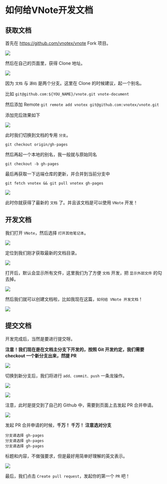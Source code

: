 # 如何给VNote开发文档

## 获取文档

首先在 https://github.com/vnotex/vnote Fork 项目。

![](vx_images/473335114940750.png)

然后在自己的页面里，获得 Clone 地址。

![](vx_images/548035278889154.png)

因为 `文档` 与 `源码` 是两个分支。这里在 Clone 的时候建议，起一个别名。

比如 `git@github.com:${YOU_NAME}/vnote.git vnote-document`

然后添加 Remote `git remote add vnotex git@github.com:vnotex/vnote.git`

添加完后效果如下

![](vx_images/56773707575796.png)

此时我们切换到文档的专用 `分支`。

`git checkout origin/gh-pages`

然后再起一个本地的别名，我一般就与原始同名

`git checkout -b gh-pages`

最后再获取一下远端仓库的更新，并合并到当前分支中

`git fetch vnotex && git pull vnotex gh-pages`

![](vx_images/187424406122274.png)

此时你就获得了最新的 `文档` 了。并且该文档是可以使用 `VNote` 开发！

## 开发文档

我们打开 `VNote`，然后选择 `打开其他笔记本`。

![](vx_images/497484154936618.png)

定位到我们刚才获取最新的文档目录。

![](vx_images/588443864806804.png)


打开后，默认会显示所有文件，这里我们为了方便 `文档` 开发，把 `显示外部文件` 的勾去掉。

![](vx_images/7295096900944.png)


然后我们就可以创建文档啦，比如我现在这篇，`如何给 VNote 开发文档`！

![](vx_images/551853692522484.png)


## 提交文档

开发完成后，当然是要进行提交呀。

**注意！我们现在是在文档主分支下开发的，按照 Git 开发约定，我们需要 checkout 一个新分支出来，然提 PR**

![](vx_images/130024803648320.png)

切换到新分支后，我们将进行 `add、commit、push` 一条龙操作。

![](vx_images/532224850548860.png)

![](vx_images/151165171356026.png)

注意，此时是提交到了自己的 Github 中，需要到页面上去发起 PR 合并申请。

![](vx_images/584175538751262.png)

发起 PR 合并申请的时候，**千万！ 千万！ 注意选对分支**


```
分支请选择 gh-pages
分支请选择 gh-pages
分支请选择 gh-pages
```

标题和内容，不做强要求，但是最好用简单好理解的英文表示。

![](vx_images/66085199114452.png)

最后，我们点击 `Create pull request`，发起你的第一个 `PR` 吧！